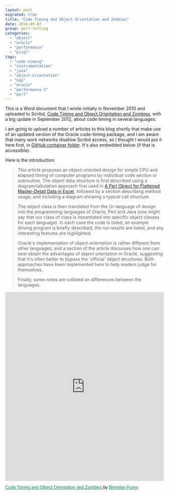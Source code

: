 ```yaml
---
layout: post
migrated: true
title: "Code Timing and Object Orientation and Zombies"
date: 2016-05-07
group: perf-testing
categories: 
  - "object"
  - "oracle"
  - "performance"
  - "plsql"
tags: 
  - "code-timing"
  - "instrumentation"
  - "java"
  - "object-orientation"
  - "oop"
  - "oracle"
  - "performance-2"
  - "perl"
---
```


This is a Word document that I wrote initially in November 2010 and uploaded to Scribd, [Code Timing and Object Orientation and Zombies](http://www.scribd.com/doc/43588788/Code-Timing-and-Object-Orientation-and-Zombies), with a big update in September 2012, about code timing in several languages.

I am going to upload a number of articles to this blog shortly that make use of an updated version of the Oracle code-timing package, and I am aware that many work networks disallow Scribd access, so I thought I would put it here first, in [GitHub container folder](https://github.com/BrenPatF/wp_ghp_migration/tree/master/code-timing-and-object-orientation-and-zombies). It's also embedded below (if that is accessible).

Here is the introduction:

> This article proposes an object-oriented design for simple CPU and elapsed timing of computer programs by individual code section or subroutine. The object data structure is first described using a diagram/tabulation approach first used in [A Perl Object for Flattened Master-Detail Data in Excel](http://www.scribd.com/doc/61306184/A-Perl-Object-for-Flattened-Master-Detail-Data-in-Excel), followed by a section describing method usage, and including a diagram showing a typical call structure.
> 
> The object class is then translated from the Ur-language of design into the programming languages of Oracle, Perl and Java (one might say that our class of class is instantiated into specific object classes for each language). In each case the code is listed, an example driving program is briefly described, the run results are listed, and any interesting features are highlighted.
> 
> Oracle's implementation of object-orientation is rather different from other languages, and a section of the article discusses how one can best obtain the advantages of object orientation in Oracle, suggesting that it's often better to bypass the 'official' object structures. Both approaches have been implemented here to help readers judge for themselves.
> 
> Finally, some notes are collated on differences between the languages.

 <iframe class="scribd_iframe_embed" title="Code Timing and Object Orientation and Zombies" src="https://www.scribd.com/embeds/43588788/content?start_page=1&view_mode=scroll&access_key=key-23rlpqinxuz4npjcq9l3" tabindex="0" data-auto-height="true" data-aspect-ratio="null" scrolling="no" width="100%" height="600" frameborder="0" ></iframe> <p style="margin: 12px auto 6px auto; font-family: Helvetica,Arial,Sans-serif; font-size: 14px; line-height: normal; display: block;"> <a title="View Code Timing and Object Orientation and Zombies on Scribd" href="https://www.scribd.com/document/43588788/Code-Timing-and-Object-Orientation-and-Zombies#from_embed" style="color: #098642; text-decoration: underline;"> Code Timing and Object Orientation and Zombies </a> by <a title="View Brendan Furey's profile on Scribd" href="https://www.scribd.com/user/10226568/Brendan-Furey#from_embed" style="color: #098642; text-decoration: underline;" > Brendan Furey </a> </p> 